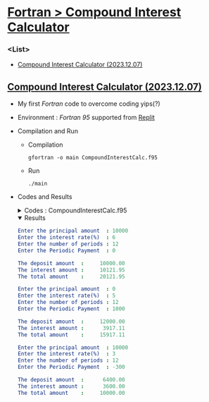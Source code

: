 # [Fortran > Compound Interest Calculator](/README.md#fortran)


### \<List>

- [Compound Interest Calculator (2023.12.07)](#compound-interest-calculator-20231207)


## [Compound Interest Calculator (2023.12.07)](#list)

- My first *Fortran* code to overcome coding yips(?)
- Environment : *Fortran 95* supported from [Replit](https://replit.com/)
- Compilation and Run
  - Compilation
    ```
    gfortran -o main CompoundInterestCalc.f95
    ```
  - Run
    ```
    ./main
    ```
- Codes and Results
  <details>
    <summary>Codes : CompoundInterestCalc.f95</summary>

    ```fortran
    program compound_interest_calculator

      implicit none
      real :: principal, rate, time, pmt, deposit, future_value

      ! Get principal amount from user
      write(*, "(A)", advance='no') 'Enter the principal amount  : '
      read*, principal
      
      ! Get interest rate from user
      write(*, "(A)", advance='no') 'Enter the interest rate(%)  : '
      read*, rate
      
      ! Get number of periods from user
      write(*, "(A)", advance='no') 'Enter the number of periods : '
      read*, time
      
      ! Get periodic payment from user
      write(*, "(A)", advance='no') 'Enter the Periodic Payment  : '
      read*, pmt

      ! Calculate deposit and future value
      deposit = principal + pmt * time
      future_value = principal * (1 + rate/100) ** time + pmt * ( ( (1 + rate/100) ** time - 1) / (rate/100) )
      
      ! Display the calculated results
      write(*, "(A)") " "
      write(*, "(A,F12.2)") "The deposit amount  : ", deposit
      write(*, "(A,F12.2)") "The interest amount : ", future_value - deposit
      write(*, "(A,F12.2)") "The total amount    : ", future_value

    end program compound_interest_calculator
    ```
  </details>
  <details open="">
    <summary>Results</summary>

    ```yaml
    Enter the principal amount  : 10000
    Enter the interest rate(%)  : 6
    Enter the number of periods : 12
    Enter the Periodic Payment  : 0
    
    The deposit amount  :     10000.00
    The interest amount :     10121.95
    The total amount    :     20121.95
    ```
    ```yaml
    Enter the principal amount  : 0   
    Enter the interest rate(%)  : 5
    Enter the number of periods : 12
    Enter the Periodic Payment  : 1000
    
    The deposit amount  :     12000.00
    The interest amount :      3917.11
    The total amount    :     15917.11
    ```
    ```yaml
    Enter the principal amount  : 10000
    Enter the interest rate(%)  : 3
    Enter the number of periods : 12
    Enter the Periodic Payment  : -300
    
    The deposit amount  :      6400.00
    The interest amount :      3600.00
    The total amount    :     10000.00
    ```
  </details>